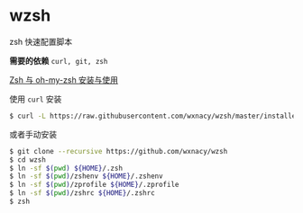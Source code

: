 # wzsh

zsh 快速配置脚本

**需要的依赖** `curl, git, zsh`

[Zsh 与 oh-my-zsh 安装与使用](https://wxnacy.com/2017/08/16/shell-2017-08-16-zsh-install/)


使用 `curl` 安装

```bash
$ curl -L https://raw.githubusercontent.com/wxnacy/wzsh/master/installer.sh | bash
```

或者手动安装

```bash
$ git clone --recursive https://github.com/wxnacy/wzsh
$ cd wzsh
$ ln -sf $(pwd) ${HOME}/.zsh
$ ln -sf $(pwd)/zshenv ${HOME}/.zshenv
$ ln -sf $(pwd)/zprofile ${HOME}/.zprofile
$ ln -sf $(pwd)/zshrc ${HOME}/.zshrc
$ zsh
```

